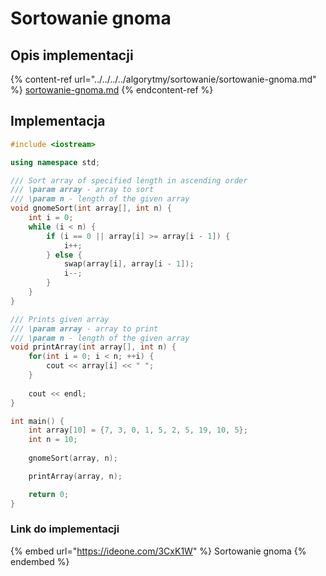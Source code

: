 # Sortowanie gnoma

## Opis implementacji

{% content-ref url="../../../../algorytmy/sortowanie/sortowanie-gnoma.md" %}
[sortowanie-gnoma.md](../../../../algorytmy/sortowanie/sortowanie-gnoma.md)
{% endcontent-ref %}

## Implementacja

```cpp
#include <iostream>

using namespace std;

/// Sort array of specified length in ascending order
/// \param array - array to sort
/// \param n - length of the given array
void gnomeSort(int array[], int n) {
    int i = 0;
    while (i < n) {
        if (i == 0 || array[i] >= array[i - 1]) {
            i++;
        } else {
            swap(array[i], array[i - 1]);
            i--;
        }
    }
}

/// Prints given array
/// \param array - array to print
/// \param n - length of the given array
void printArray(int array[], int n) {
    for(int i = 0; i < n; ++i) {
        cout << array[i] << " ";
    }
 
    cout << endl;
}

int main() {
    int array[10] = {7, 3, 0, 1, 5, 2, 5, 19, 10, 5};
    int n = 10;
    
    gnomeSort(array, n);

    printArray(array, n);

    return 0;
}
```

### Link do implementacji

{% embed url="https://ideone.com/3CxK1W" %}
Sortowanie gnoma
{% endembed %}